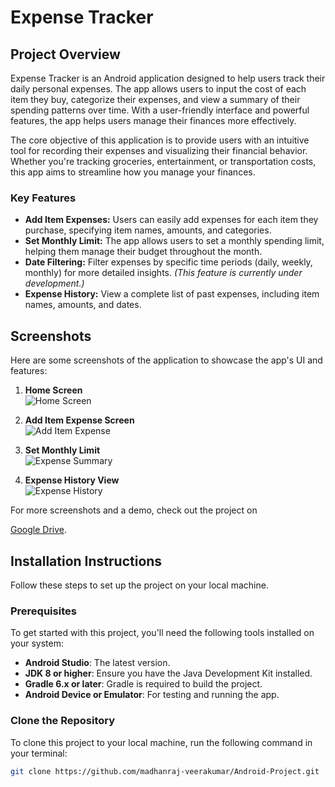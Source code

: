 # Expense Tracker

## Project Overview

Expense Tracker is an Android application designed to help users track their daily personal expenses. The app allows users to input the cost of each item they buy, categorize their expenses, and view a summary of their spending patterns over time. With a user-friendly interface and powerful features, the app helps users manage their finances more effectively.

The core objective of this application is to provide users with an intuitive tool for recording their expenses and visualizing their financial behavior. Whether you're tracking groceries, entertainment, or transportation costs, this app aims to streamline how you manage your finances.

### Key Features
- **Add Item Expenses:** Users can easily add expenses for each item they purchase, specifying item names, amounts, and categories.
- **Set Monthly Limit:** The app allows users to set a monthly spending limit, helping them manage their budget throughout the month.
- **Date Filtering:** Filter expenses by specific time periods (daily, weekly, monthly) for more detailed insights. *(This feature is currently under development.)*
- **Expense History:** View a complete list of past expenses, including item names, amounts, and dates.

## Screenshots

Here are some screenshots of the application to showcase the app's UI and features:

1. **Home Screen**  
   ![Home Screen](assets/screenshots/home_screen.png)
   
2. **Add Item Expense Screen**  
   ![Add Item Expense](assets/screenshots/add_item_expense.png)

3. **Set Monthly Limit**  
   ![Expense Summary](assets/screenshots/monthly_limit.png)

4. **Expense History View**  
   ![Expense History](assets/screenshots/expense_history.png)


For more screenshots and a demo, check out the project on

[Google Drive](https://drive.google.com/drive/folders/1iq0oMk3CFskEp76yJm5M3wLT0hSYs7S3?usp=sharing).

## Installation Instructions

Follow these steps to set up the project on your local machine.

### Prerequisites

To get started with this project, you'll need the following tools installed on your system:

- **Android Studio**: The latest version.
- **JDK 8 or higher**: Ensure you have the Java Development Kit installed.
- **Gradle 6.x or later**: Gradle is required to build the project.
- **Android Device or Emulator**: For testing and running the app.

### Clone the Repository

To clone this project to your local machine, run the following command in your terminal:

```bash
git clone https://github.com/madhanraj-veerakumar/Android-Project.git
